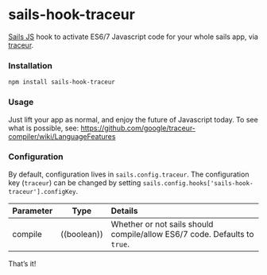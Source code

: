 # sails-hook-traceur

[Sails JS](http://sailsjs.org) hook to activate ES6/7 Javascript code for your whole sails app, via [traceur](https://github.com/google/traceur-compiler).

### Installation

`npm install sails-hook-traceur`

### Usage

Just lift your app as normal, and enjoy the future of Javascript today. To see what is possible, see: https://github.com/google/traceur-compiler/wiki/LanguageFeatures

### Configuration

By default, configuration lives in `sails.config.traceur`.  The configuration key (`traceur`) can be changed by setting `sails.config.hooks['sails-hook-traceur'].configKey`.

Parameter      | Type                | Details
-------------- | ------------------- |:---------------------------------
compile        | ((boolean)) | Whether or not sails should compile/allow ES6/7 code.  Defaults to `true`.

That&rsquo;s it!